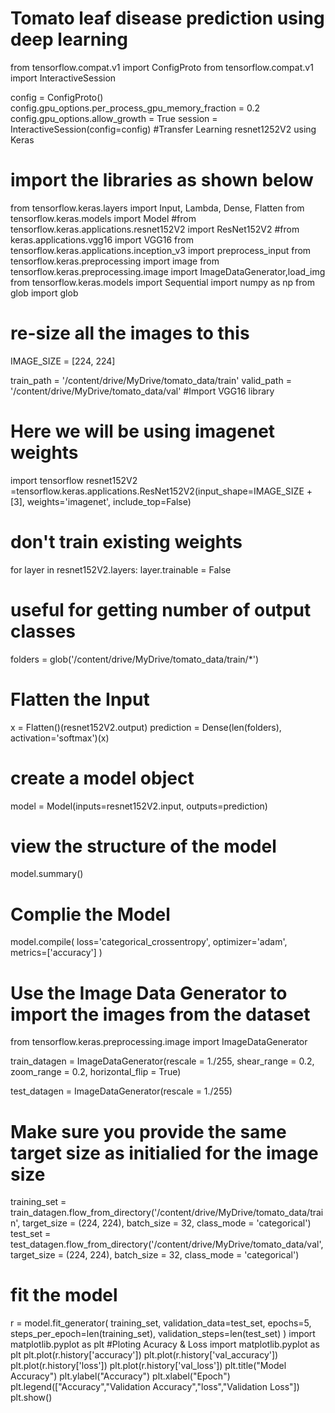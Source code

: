 # Tomato leaf disease prediction using deep learning
from tensorflow.compat.v1 import ConfigProto
from tensorflow.compat.v1 import InteractiveSession

config = ConfigProto()
config.gpu_options.per_process_gpu_memory_fraction = 0.2
config.gpu_options.allow_growth = True
session = InteractiveSession(config=config)
#Transfer Learning resnet1252V2 using Keras
# import the libraries as shown below

from tensorflow.keras.layers import Input, Lambda, Dense, Flatten
from tensorflow.keras.models import Model
#from tensorflow.keras.applications.resnet152V2 import ResNet152V2
#from keras.applications.vgg16 import VGG16
from tensorflow.keras.applications.inception_v3 import preprocess_input
from tensorflow.keras.preprocessing import image
from tensorflow.keras.preprocessing.image import ImageDataGenerator,load_img
from tensorflow.keras.models import Sequential
import numpy as np
from glob import glob
# re-size all the images to this

IMAGE_SIZE = [224, 224]

train_path = '/content/drive/MyDrive/tomato_data/train'
valid_path = '/content/drive/MyDrive/tomato_data/val'
#Import VGG16 library
# Here we will be using imagenet weights
import tensorflow
resnet152V2 =tensorflow.keras.applications.ResNet152V2(input_shape=IMAGE_SIZE + [3], weights='imagenet', include_top=False)
# don't train existing weights
for layer in resnet152V2.layers:
    layer.trainable = False
# useful for getting number of output classes
folders = glob('/content/drive/MyDrive/tomato_data/train/*')
# Flatten the Input
x = Flatten()(resnet152V2.output)
prediction = Dense(len(folders), activation='softmax')(x)

# create a model object
model = Model(inputs=resnet152V2.input, outputs=prediction)
# view the structure of the model
model.summary()
# Complie the Model
model.compile(
  loss='categorical_crossentropy',
  optimizer='adam',
  metrics=['accuracy']
)
# Use the Image Data Generator to import the images from the dataset
from tensorflow.keras.preprocessing.image import ImageDataGenerator

train_datagen = ImageDataGenerator(rescale = 1./255,
                                   shear_range = 0.2,
                                   zoom_range = 0.2,
                                   horizontal_flip = True)

test_datagen = ImageDataGenerator(rescale = 1./255)
# Make sure you provide the same target size as initialied for the image size
training_set = train_datagen.flow_from_directory('/content/drive/MyDrive/tomato_data/train',
                                                 target_size = (224, 224),
                                                 batch_size = 32,
                                                 class_mode = 'categorical')
test_set = test_datagen.flow_from_directory('/content/drive/MyDrive/tomato_data/val',
                                            target_size = (224, 224),
                                            batch_size = 32,
                                            class_mode = 'categorical')
# fit the model
r = model.fit_generator(
  training_set,
  validation_data=test_set,
  epochs=5,
  steps_per_epoch=len(training_set),
  validation_steps=len(test_set)
)
import matplotlib.pyplot as plt
#Ploting Acuracy & Loss
import matplotlib.pyplot as plt
plt.plot(r.history['accuracy'])
plt.plot(r.history['val_accuracy'])
plt.plot(r.history['loss'])
plt.plot(r.history['val_loss'])
plt.title("Model Accuracy")
plt.ylabel("Accuracy")
plt.xlabel("Epoch")
plt.legend(["Accuracy","Validation Accuracy","loss","Validation Loss"])
plt.show()
